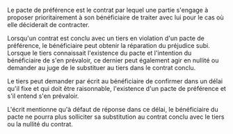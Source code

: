 Le pacte de préférence est le contrat par lequel une partie s'engage à proposer prioritairement à son bénéficiaire de traiter avec lui pour le cas où elle déciderait de contracter.

Lorsqu'un contrat est conclu avec un tiers en violation d'un pacte de préférence, le bénéficiaire peut obtenir la réparation du préjudice subi. Lorsque le tiers connaissait l'existence du pacte et l'intention du bénéficiaire de s'en prévaloir, ce dernier peut également agir en nullité ou demander au juge de le substituer au tiers dans le contrat conclu.

Le tiers peut demander par écrit au bénéficiaire de confirmer dans un délai qu'il fixe et qui doit être raisonnable, l'existence d'un pacte de préférence et s'il entend s'en prévaloir.

L'écrit mentionne qu'à défaut de réponse dans ce délai, le bénéficiaire du pacte ne pourra plus solliciter sa substitution au contrat conclu avec le tiers ou la nullité du contrat.

